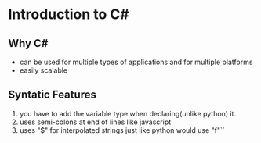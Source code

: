 # Introduction to C#

## Why C#
- can be used for multiple types of applications and for multiple platforms
- easily scalable

## Syntatic Features
1. you have to add the variable type when declaring(unlike python) it. 
2. uses semi-colons at end of lines like javascript
3. uses "$" for interpolated strings just like python would use "f"``
